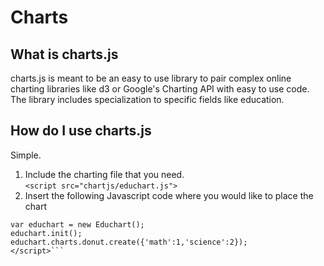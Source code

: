Charts
======

## What is charts.js
charts.js is meant to be an easy to use library to pair complex online charting libraries like d3 or Google's Charting API with easy to use code. The library includes specialization to specific fields like education.

## How do I use charts.js
Simple.  
1. Include the charting file that you need.  
```<script src="chartjs/educhart.js">```  
2. Insert the following Javascript code where you would like to place the chart  
```<script>
var educhart = new Educhart();
educhart.init();
educhart.charts.donut.create({'math':1,'science':2});
</script>```